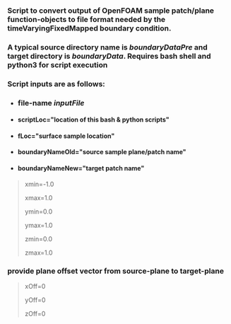 ### Script to convert output of OpenFOAM sample patch/plane function-objects to file format needed by the timeVaryingFixedMapped boundary condition.

### A typical source directory name is *boundaryDataPre* and target directory is *boundaryData*. Requires bash shell and python3  for script execution

### Script inputs are as follows:

* ### file-name *inputFile*
* #### scriptLoc="location of this bash & python scripts"
* #### fLoc="surface sample location"
* #### boundaryNameOld="source sample plane/patch name"
* #### boundaryNameNew="target patch name"


> xmin=-1.0
> 
> xmax=1.0
> 
> ymin=0.0
> 
> ymax=1.0
> 
> zmin=0.0
> 
> zmax=1.0

### provide plane offset vector from source-plane to target-plane
> xOff=0
> 
> yOff=0
>
>zOff=0
